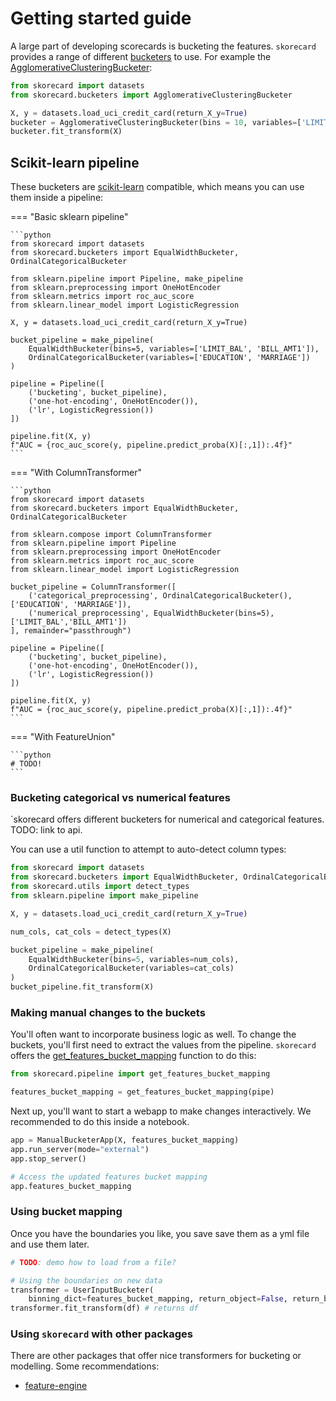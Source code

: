 # Getting started guide

A large part of developing scorecards is bucketing the features. `skorecard` provides a range of different [bucketers](/api/bucketers.html) to use.
For example the [AgglomerativeClusteringBucketer](/api/bucketers.html#skorecard.bucketers.bucketers.AgglomerativeClusteringBucketer):

```python
from skorecard import datasets
from skorecard.bucketers import AgglomerativeClusteringBucketer

X, y = datasets.load_uci_credit_card(return_X_y=True)
bucketer = AgglomerativeClusteringBucketer(bins = 10, variables=['LIMIT_BAL'])
bucketer.fit_transform(X)
```

## Scikit-learn pipeline

These bucketers are [scikit-learn](http://scikit-learn.org/) compatible, which means you can use them inside a pipeline:

=== "Basic sklearn pipeline"

    ```python
    from skorecard import datasets
    from skorecard.bucketers import EqualWidthBucketer, OrdinalCategoricalBucketer

    from sklearn.pipeline import Pipeline, make_pipeline
    from sklearn.preprocessing import OneHotEncoder
    from sklearn.metrics import roc_auc_score
    from sklearn.linear_model import LogisticRegression

    X, y = datasets.load_uci_credit_card(return_X_y=True)

    bucket_pipeline = make_pipeline(
        EqualWidthBucketer(bins=5, variables=['LIMIT_BAL', 'BILL_AMT1']),
        OrdinalCategoricalBucketer(variables=['EDUCATION', 'MARRIAGE'])
    )

    pipeline = Pipeline([
        ('bucketing', bucket_pipeline),
        ('one-hot-encoding', OneHotEncoder()),
        ('lr', LogisticRegression())
    ])

    pipeline.fit(X, y)
    f"AUC = {roc_auc_score(y, pipeline.predict_proba(X)[:,1]):.4f}"
    ```

=== "With ColumnTransformer"

    ```python
    from skorecard import datasets
    from skorecard.bucketers import EqualWidthBucketer, OrdinalCategoricalBucketer

    from sklearn.compose import ColumnTransformer
    from sklearn.pipeline import Pipeline
    from sklearn.preprocessing import OneHotEncoder
    from sklearn.metrics import roc_auc_score
    from sklearn.linear_model import LogisticRegression

    bucket_pipeline = ColumnTransformer([
        ('categorical_preprocessing', OrdinalCategoricalBucketer(), ['EDUCATION', 'MARRIAGE']),
        ('numerical_preprocessing', EqualWidthBucketer(bins=5), ['LIMIT_BAL','BILL_AMT1'])
    ], remainder="passthrough")

    pipeline = Pipeline([
        ('bucketing', bucket_pipeline),
        ('one-hot-encoding', OneHotEncoder()),
        ('lr', LogisticRegression())
    ])

    pipeline.fit(X, y)
    f"AUC = {roc_auc_score(y, pipeline.predict_proba(X)[:,1]):.4f}"
    ```

=== "With FeatureUnion"

    ```python
    # TODO!
    ```


### Bucketing categorical vs numerical features

`skorecard offers different bucketers for numerical and categorical features.
TODO: link to api.

You can use a util function to attempt to auto-detect column types:

```python
from skorecard import datasets
from skorecard.bucketers import EqualWidthBucketer, OrdinalCategoricalBucketer
from skorecard.utils import detect_types
from sklearn.pipeline import make_pipeline

X, y = datasets.load_uci_credit_card(return_X_y=True)

num_cols, cat_cols = detect_types(X)

bucket_pipeline = make_pipeline(
    EqualWidthBucketer(bins=5, variables=num_cols),
    OrdinalCategoricalBucketer(variables=cat_cols)
)
bucket_pipeline.fit_transform(X)
```

### Making manual changes to the buckets

You'll often want to incorporate business logic as well. To change the buckets, you'll first need to extract the values from the pipeline. `skorecard` offers the [get_features_bucket_mapping](api/pipeline.md) function to do this:

```python
from skorecard.pipeline import get_features_bucket_mapping

features_bucket_mapping = get_features_bucket_mapping(pipe)
```

Next up, you'll want to start a webapp to make changes interactively.
We recommended to do this inside a notebook.

```python
app = ManualBucketerApp(X, features_bucket_mapping)
app.run_server(mode="external")
app.stop_server()

# Access the updated features bucket mapping
app.features_bucket_mapping
```

### Using bucket mapping 

Once you have the boundaries you like, you save save them as a yml file and use them later.

```python
# TODO: demo how to load from a file?

# Using the boundaries on new data
transformer = UserInputBucketer(
    binning_dict=features_bucket_mapping, return_object=False, return_boundaries=False)
transformer.fit_transform(df) # returns df
```

### Using `skorecard` with other packages

There are other packages that offer nice transformers for bucketing or modelling. Some recommendations:

- [feature-engine](https://feature-engine.readthedocs.io/en/latest/discretisers/index.html)